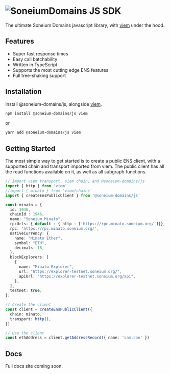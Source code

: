# ![SoneiumDomains](https://soneium.domains/logos/logo.svg) JS SDK

The ultimate Soneium Domains javascript library, with [viem](https://github.com/wagmi-dev/viem) under the hood.

## Features

- Super fast response times
- Easy call batchability
- Written in TypeScript
- Supports the most cutting edge ENS features
- Full tree-shaking support

## Installation

Install @soneium-domains/js, alongside [viem](https://github.com/wagmi-dev/viem).

```sh
npm install @soneium-domains/js viem
```

or 

```sh
yarn add @soneium-domains/js viem
```

## Getting Started

The most simple way to get started is to create a public ENS client, with a supported
chain and transport imported from viem. The public client has all the read functions available on it,
as well as all subgraph functions.

```ts
// Import viem transport, viem chain, and @soneium-domains/js
import { http } from 'viem'
//import { minato } from 'viem/chains'
import { createEnsPublicClient } from '@soneium-domains/js'

const minato = {
  id: 1946,
  chainId : 1946,
  name: "Soneium Minato",
  rpcUrls: { default : { http : ['https://rpc.minato.soneium.org/']}},
  rpc: 'https://rpc.minato.soneium.org/',
  nativeCurrency: {
    name: "Minato Ether",
    symbol: "ETH",
    decimals: 18,
  },
  blockExplorers: [
    {
      name: "Minato Explorer",
      url: "https://explorer-testnet.soneium.org/",
      apiUrl: "https://explorer-testnet.soneium.org/api",
    },
  ],
  testnet: true,
};

// Create the client
const client = createEnsPublicClient({
  chain: minato,
  transport: http(),
})

// Use the client
const ethAddress = client.getAddressRecord({ name: 'sam.son' })
```

## Docs

Full docs site coming soon.
